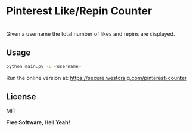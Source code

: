 Pinterest Like/Repin Counter
=========
<br />
Given a username the total number of likes and repins are displayed.


Usage
--------------

```sh
python main.py -u <username>
```

Run the online version at: https://secure.westcraig.com/pinterest-counter

License
----

MIT


**Free Software, Hell Yeah!**

    
